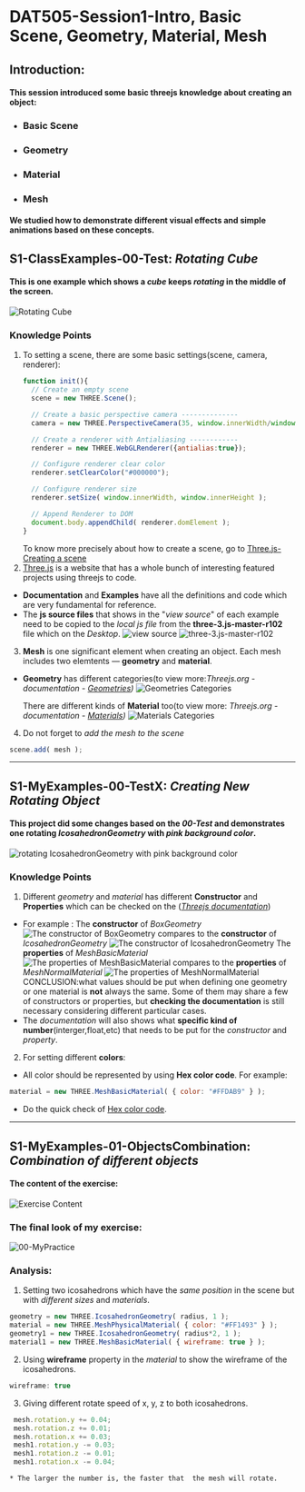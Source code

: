 # DAT505-Session1-Intro, Basic Scene, Geometry, Material, Mesh
## Introduction:
#### This session introduced some basic threejs knowledge about creating an object:
  * ### Basic Scene
  * ### Geometry
  * ### Material
  * ### Mesh
#### We studied how to demonstrate different visual effects and simple animations based on these concepts.
## S1-ClassExamples-00-Test: *Rotating Cube*
#### This is one example which shows a *cube* keeps *rotating* in the middle of the screen.
![Rotating Cube](/Session1-Intro,%20Basic%20Scene,%20Geometry,%20Material,%20Mesh/(README)pictures/pic-0.png "Rotating Cube")
### Knowledge Points
1. To setting a scene, there are some basic settings(scene, camera, renderer):
   ```javascript
   function init(){
     // Create an empty scene
     scene = new THREE.Scene();

     // Create a basic perspective camera --------------
     camera = new THREE.PerspectiveCamera(35, window.innerWidth/window.innerHeight, 300, 10000 );

     // Create a renderer with Antialiasing ------------
     renderer = new THREE.WebGLRenderer({antialias:true});

     // Configure renderer clear color
     renderer.setClearColor("#000000");

     // Configure renderer size
     renderer.setSize( window.innerWidth, window.innerHeight );

     // Append Renderer to DOM
     document.body.appendChild( renderer.domElement );
   }
   ```
   To know more precisely about how to create a scene, go to [Three.js-Creating a scene](https://threejs.org/docs/index.html#manual/en/introduction/Creating-a-scene)
2. [Three.js](https://threejs.org) is a website that has a whole bunch of interesting featured projects using threejs to code.
 * **Documentation** and **Examples** have all the definitions and code which are very fundamental for reference.
  * The **js source files** that shows in the "*view source*" of each example need to be copied to the *local js file* from the __three-3.js-master-r102__ file which on the *Desktop*.
  ![view source](/Session1-Intro%2C%20Basic%20Scene%2C%20Geometry%2C%20Material%2C%20Mesh/(README)pictures/pic-1.png "view source")
    ![three-3.js-master-r102](/Session1-Intro%2C%20Basic%20Scene%2C%20Geometry%2C%20Material%2C%20Mesh/(README)pictures/pic-2.png "three-3.js-master-r102")
3. **Mesh** is one significant element when creating an object. Each mesh includes two elemtents — **geometry** and **material**.
  * **Geometry** has different categories(to view more:*Threejs.org - documentation -  [Geometries](https://threejs.org/docs/index.html#api/en/geometries/BoxGeometry))*
 ![Geometries Categories](/Session1-Intro%2C%20Basic%20Scene%2C%20Geometry%2C%20Material%2C%20Mesh/(README)pictures/pic-3.png "Geometries Categories")

    There are different kinds of **Material** too(to view more: *Threejs.org - documentation -  [Materials](https://threejs.org/docs/index.html#api/en/materials/LineBasicMaterial))*
![Materials Categories](/Session1-Intro%2C%20Basic%20Scene%2C%20Geometry%2C%20Material%2C%20Mesh/(README)pictures/pic-4.png "Materials Categories")

4. Do not forget to *add the mesh to the scene*
```javascript
scene.add( mesh );
```

********************


## S1-MyExamples-00-TestX: *Creating New Rotating Object*
#### This project did some changes based on the *00-Test* and demonstrates one rotating *IcosahedronGeometry* with *pink background color*.
![rotating IcosahedronGeometry with pink background color](/Session1-Intro%2C%20Basic%20Scene%2C%20Geometry%2C%20Material%2C%20Mesh/(README)pictures/pic-5-.png "rotating IcosahedronGeometry with pink background color")
### Knowledge Points
1. Different *geometry* and *material* has different **Constructor** and **Properties** which can be checked on the (*[Threejs documentation](https://threejs.org/docs)*)
 * For example : The **constructor** of *BoxGeometry*
 ![The constructor of BoxGeometry](/Session1-Intro%2C%20Basic%20Scene%2C%20Geometry%2C%20Material%2C%20Mesh/(README)pictures/pic-7.png "The constructor of BoxGeometry")
 compares to the **constructor** of *IcosahedronGeometry*
  ![The constructor of IcosahedronGeometry](/Session1-Intro%2C%20Basic%20Scene%2C%20Geometry%2C%20Material%2C%20Mesh/(README)pictures/pic-8.png "The constructor of IcosahedronGeometry")
  The **properties** of *MeshBasicMaterial*
    ![The properties of MeshBasicMaterial](/Session1-Intro%2C%20Basic%20Scene%2C%20Geometry%2C%20Material%2C%20Mesh/(README)pictures/pic-9.png "The properties of MeshBasicMaterial")
    compares to the **properties** of *MeshNormalMaterial*
        ![The properties of MeshNormalMaterial](/Session1-Intro%2C%20Basic%20Scene%2C%20Geometry%2C%20Material%2C%20Mesh/(README)pictures/pic-10.png "The properties of MeshNormalMaterial")
 CONCLUSION:what values should be put when defining one geometry or one material is **not** always the same. Some of them may share a few of constructors or properties, but **checking the documentation** is still necessary considering different particular cases.
 * The *documentation* will also shows what **specific kind of number**(interger,float,etc) that needs to be put for the *constructor* and *property*.
2. For setting different __colors__:
 * All color should be represented by using **Hex color code**. For example:
 ```javascript
 material = new THREE.MeshBasicMaterial( { color: "#FFDAB9" } );
 ```
 * Do the quick check of [Hex color code](https://www.cnblogs.com/summary-2017/p/7504126.html).

********************

 ## S1-MyExamples-01-ObjectsCombination: *Combination of different objects*
 #### The content of the exercise:
 ![Exercise Content](/Session1-Intro%2C%20Basic%20Scene%2C%20Geometry%2C%20Material%2C%20Mesh/(README)pictures/pic-12.png "Exercise Content")
 ### The final look of my exercise:
 ![00-MyPractice](/Session1-Intro%2C%20Basic%20Scene%2C%20Geometry%2C%20Material%2C%20Mesh/(README)pictures/pic-11.png "00-MyPractice")
 ### Analysis:
 1. Setting two icosahedrons which have the *same position* in the scene but with *different sizes* and *materials*.
 ```javascript
 geometry = new THREE.IcosahedronGeometry( radius, 1 );
material = new THREE.MeshPhysicalMaterial( { color: "#FF1493" } );
geometry1 = new THREE.IcosahedronGeometry( radius*2, 1 );
 material1 = new THREE.MeshBasicMaterial( { wireframe: true } );
 ```
 2. Using **wireframe** property in the *material* to show the wireframe of the icosahedrons.
 ```javascript
 wireframe: true
 ```
 3. Giving different rotate speed of x, y, z to both icosahedrons.
  ```javascript
   mesh.rotation.y += 0.04;
   mesh.rotation.z += 0.01;
   mesh.rotation.x += 0.03;
   mesh1.rotation.y -= 0.03;
   mesh1.rotation.z -= 0.01;
   mesh1.rotation.x -= 0.04;
 ```
    * The larger the number is, the faster that  the mesh will rotate.
